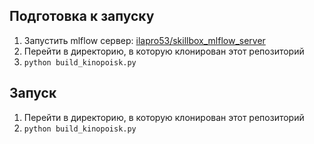 
## Подготовка к запуску

1. Запустить mlflow сервер: [ilapro53/skillbox_mlflow_server](https://github.com/ilapro53/skillbox_mlflow_server)
2. Перейти в директорию, в которую клонирован этот репозиторий
3. `python build_kinopoisk.py`

## Запуск 

1. Перейти в директорию, в которую клонирован этот репозиторий
2. `python build_kinopoisk.py`